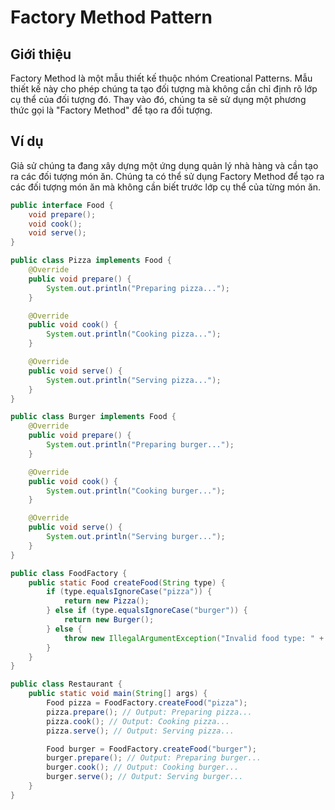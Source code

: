 # Factory Method Pattern

## Giới thiệu
Factory Method là một mẫu thiết kế thuộc nhóm Creational Patterns. Mẫu thiết kế này cho phép chúng ta tạo đối tượng mà không cần chỉ định rõ lớp cụ thể của đối tượng đó. Thay vào đó, chúng ta sẽ sử dụng một phương thức gọi là "Factory Method" để tạo ra đối tượng.

## Ví dụ
Giả sử chúng ta đang xây dựng một ứng dụng quản lý nhà hàng và cần tạo ra các đối tượng món ăn. Chúng ta có thể sử dụng Factory Method để tạo ra các đối tượng món ăn mà không cần biết trước lớp cụ thể của từng món ăn.

```java
public interface Food {
    void prepare();
    void cook();
    void serve();
}

public class Pizza implements Food {
    @Override
    public void prepare() {
        System.out.println("Preparing pizza...");
    }

    @Override
    public void cook() {
        System.out.println("Cooking pizza...");
    }

    @Override
    public void serve() {
        System.out.println("Serving pizza...");
    }
}

public class Burger implements Food {
    @Override
    public void prepare() {
        System.out.println("Preparing burger...");
    }

    @Override
    public void cook() {
        System.out.println("Cooking burger...");
    }

    @Override
    public void serve() {
        System.out.println("Serving burger...");
    }
}

public class FoodFactory {
    public static Food createFood(String type) {
        if (type.equalsIgnoreCase("pizza")) {
            return new Pizza();
        } else if (type.equalsIgnoreCase("burger")) {
            return new Burger();
        } else {
            throw new IllegalArgumentException("Invalid food type: " + type);
        }
    }
}

public class Restaurant {
    public static void main(String[] args) {
        Food pizza = FoodFactory.createFood("pizza");
        pizza.prepare(); // Output: Preparing pizza...
        pizza.cook(); // Output: Cooking pizza...
        pizza.serve(); // Output: Serving pizza...

        Food burger = FoodFactory.createFood("burger");
        burger.prepare(); // Output: Preparing burger...
        burger.cook(); // Output: Cooking burger...
        burger.serve(); // Output: Serving burger...
    }
}
```